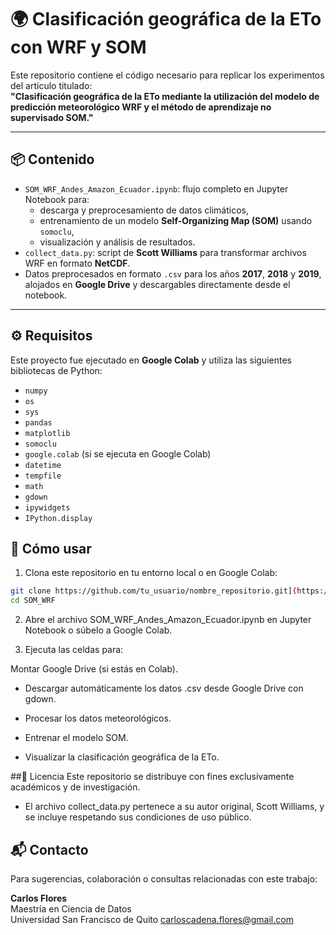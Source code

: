 # 🌍 Clasificación geográfica de la ETo con WRF y SOM

Este repositorio contiene el código necesario para replicar los experimentos del artículo titulado:  
**"Clasificación geográfica de la ETo mediante la utilización del modelo de predicción meteorológico WRF y el método de aprendizaje no supervisado SOM."**

---

## 📦 Contenido

- `SOM_WRF_Andes_Amazon_Ecuador.ipynb`: flujo completo en Jupyter Notebook para:
  - descarga y preprocesamiento de datos climáticos,
  - entrenamiento de un modelo **Self-Organizing Map (SOM)** usando `somoclu`,
  - visualización y análisis de resultados.
- `collect_data.py`: script de **Scott Williams** para transformar archivos WRF en formato **NetCDF**.
- Datos preprocesados en formato `.csv` para los años **2017**, **2018** y **2019**, alojados en **Google Drive** y descargables directamente desde el notebook.

---

## ⚙️ Requisitos

Este proyecto fue ejecutado en **Google Colab** y utiliza las siguientes bibliotecas de Python:

  - `numpy`
  - `os`
  - `sys`
  - `pandas`
  - `matplotlib`
  - `somoclu`
  - `google.colab` (si se ejecuta en Google Colab)
  - `datetime`
  - `tempfile`
  - `math`
  - `gdown`
  - `ipywidgets`
  - `IPython.display`

## 🚀 Cómo usar

1. Clona este repositorio en tu entorno local o en Google Colab:

```bash
git clone https://github.com/tu_usuario/nombre_repositorio.git](https://github.com/carlosflores597/SOM_WRF
cd SOM_WRF
```
2. Abre el archivo SOM_WRF_Andes_Amazon_Ecuador.ipynb en Jupyter Notebook o súbelo a Google Colab.

3. Ejecuta las celdas para:

Montar Google Drive (si estás en Colab).

- Descargar automáticamente los datos .csv desde Google Drive con gdown.

- Procesar los datos meteorológicos.

- Entrenar el modelo SOM.

- Visualizar la clasificación geográfica de la ETo.

##📜 Licencia
Este repositorio se distribuye con fines exclusivamente académicos y de investigación.

- El archivo collect_data.py pertenece a su autor original, Scott Williams, y se incluye respetando sus condiciones de uso público.

## 📬 Contacto

Para sugerencias, colaboración o consultas relacionadas con este trabajo:

**Carlos Flores**  
Maestría en Ciencia de Datos  
Universidad San Francisco de Quito
carloscadena.flores@gmail.com


